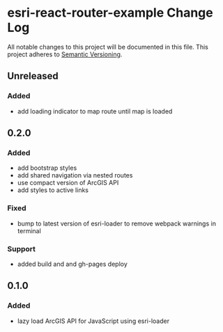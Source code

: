 # esri-react-router-example Change Log
All notable changes to this project will be documented in this file.
This project adheres to [Semantic Versioning](http://semver.org/).

## Unreleased
### Added
- add loading indicator to map route until map is loaded

## 0.2.0
### Added
- add bootstrap styles
- add shared navigation via nested routes
- use compact version of ArcGIS API
- add styles to active links
### Fixed
- bump to latest version of esri-loader to remove webpack warnings in terminal
### Support
- added build and and gh-pages deploy

## 0.1.0
### Added
- lazy load ArcGIS API for JavaScript using esri-loader
